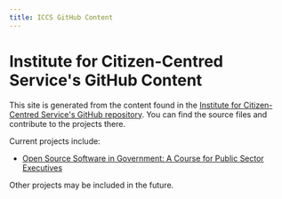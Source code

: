 ```yaml
---
title: ICCS GitHub Content
---
```


# Institute for Citizen-Centred Service's GitHub Content

This site is generated from the content found in the [Institute for Citizen-Centred Service's GitHub repository](https://github.com/ICCS-ISAC/iccs-isac.io).
You can find the source files and contribute to the projects there.

Current projects include:

- [Open Source Software in Government: A Course for Public Sector Executives](/docs/learning_material/)

Other projects may be included in the future.
